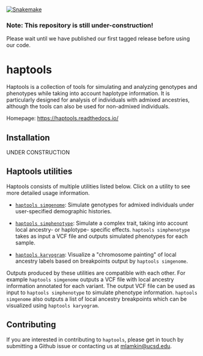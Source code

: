 [![Snakemake](https://img.shields.io/badge/snakemake-≥6.7.0-brightgreen.svg?style=flat-square)](https://snakemake.bitbucket.io)

### Note: This repository is still under-construction!
Please wait until we have published our first tagged release before using our code.

# haptools

Haptools is a collection of tools for simulating and analyzing genotypes and phenotypes while taking into account haplotype information. It is particularly designed for analysis of individuals with admixed ancestries, although the tools can also be used for non-admixed individuals.

Homepage: https://haptools.readthedocs.io/

## Installation

UNDER CONSTRUCTION

## Haptools utilities

Haptools consists of multiple utilities listed below. Click on a utility to see more detailed usage information.

* [`haptools simgenome`](haptools/simgenotype/README.md): Simulate genotypes for admixed individuals under user-specified demographic histories. 

* [`haptools simphenotype`](haptools/simphenotype/README.md): Simulate a complex trait, taking into account local ancestry- or haplotype- specific effects. `haptools simphenotype` takes as input a VCF file and outputs simulated phenotypes for each sample.

* [`haptools karyogram`](haptools/karyogram/README.md): Visualize a "chromosome painting" of local ancestry labels based on breakpoints output by `haptools simgenome`.

Outputs produced by these utilities are compatible with each other. For example
`haptools simgenome` outputs a VCF file with local ancestry information annotated for each variant. The output VCF file can be used as input to `haptools simphenotype` to simulate phenotype information. `haptools simgenome` also outputs a list of local ancestry breakpoints which can be visualized using `haptools karyogram`. 


## Contributing

If you are interested in contributing to `haptools`, please get in touch by submitting a Github issue or contacting us at mlamkin@ucsd.edu.



